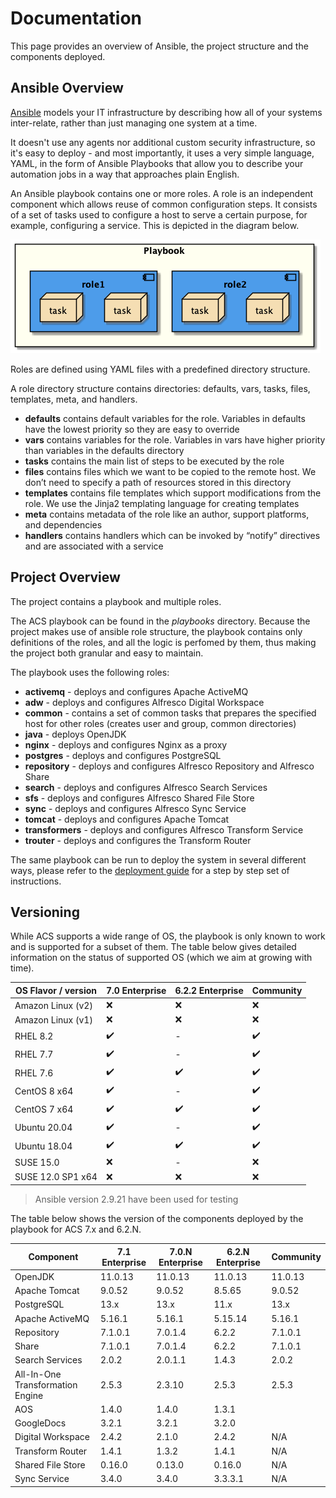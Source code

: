 # Documentation

This page provides an overview of Ansible, the project structure and the components deployed.

## Ansible Overview

[Ansible](https://www.ansible.com/overview/how-ansible-works) models your IT infrastructure by describing how all of your systems inter-relate, rather than just managing one system at a time.

It doesn't use any agents nor additional custom security infrastructure, so it's easy to deploy - and most importantly, it uses a very simple language, YAML, in the form of Ansible Playbooks that allow you to describe your automation jobs in a way that approaches plain English.

An Ansible playbook contains one or more roles. A role is an independent component which allows reuse of common configuration steps. It consists of a set of tasks used to configure a host to serve a certain purpose, for example, configuring a service. This is depicted in the diagram below.

![Playbook Ovewview](./resources/playbook-overview.png)

Roles are defined using YAML files with a predefined directory structure.

A role directory structure contains directories: defaults, vars, tasks, files, templates, meta, and handlers.

* **defaults** contains default variables for the role. Variables in defaults have the lowest priority so they are easy to override
* **vars** contains variables for the role. Variables in vars have higher priority than variables in the defaults directory
* **tasks** contains the main list of steps to be executed by the role
* **files** contains files which we want to be copied to the remote host. We don’t need to specify a path of resources stored in this directory
* **templates** contains file templates which support modifications from the role. We use the Jinja2 templating language for creating templates
* **meta** contains metadata of the role like an author, support platforms, and dependencies
* **handlers** contains handlers which can be invoked by “notify” directives and are associated with a service

## Project Overview

The project contains a playbook and multiple roles.

The ACS playbook can be found in the _playbooks_ directory. Because the project makes use of ansible role structure, the playbook contains only definitions of the roles, and all the logic is perfomed by them, thus making the project both granular and easy to maintain.

The playbook uses the following roles:

* **activemq** - deploys and configures Apache ActiveMQ
* **adw** - deploys and configures Alfresco Digital Workspace
* **common** - contains a set of common tasks that prepares the specified host for other roles (creates user and group, common directories)
* **java** - deploys OpenJDK
* **nginx** - deploys and configures Nginx as a proxy
* **postgres** - deploys and configures PostgreSQL
* **repository** - deploys and configures Alfresco Repository and Alfresco Share
* **search** - deploys and configures Alfresco Search Services
* **sfs** - deploys and configures Alfresco Shared File Store
* **sync** - deploys and configures Alfresco Sync Service
* **tomcat** - deploys and configures Apache Tomcat
* **transformers** - deploys and configures Alfresco Transform Service
* **trouter** - deploys and configures the Transform Router

The same playbook can be run to deploy the system in several different ways, please refer to the [deployment guide](./deployment-guide.md) for a step by step set of instructions.

## Versioning

While ACS supports a wide range of OS, the playbook is only known to work and is supported for a subset of them. The table below gives detailed information on the status of supported OS (which we aim at growing with time).

| OS Flavor / version | 7.0 Enterprise | 6.2.2 Enterprise | Community |
|-|-|-|-|
| Amazon Linux (v2) | :x: | :x: | :x: |
| Amazon Linux (v1) | :x: | :x: | :x: |
| RHEL 8.2 | :heavy_check_mark: | - | :heavy_check_mark: |
| RHEL 7.7 | :heavy_check_mark: | - | :heavy_check_mark: |
| RHEL 7.6 | :heavy_check_mark: | :heavy_check_mark: | :heavy_check_mark: |
| CentOS 8 x64 | :heavy_check_mark: | - | :heavy_check_mark: |
| CentOS 7 x64 | :heavy_check_mark: | :heavy_check_mark: | :heavy_check_mark: |
| Ubuntu 20.04 | :heavy_check_mark: | - | :heavy_check_mark: |
| Ubuntu 18.04 | :heavy_check_mark: | :heavy_check_mark: | :heavy_check_mark: |
| SUSE 15.0 | :x: | - | :x: |
| SUSE 12.0 SP1 x64 | :x: | :x: | :x: |

> Ansible version 2.9.21 have been used for testing

The table below shows the version of the components deployed by the playbook for ACS 7.x and 6.2.N.

| Component | 7.1 Enterprise | 7.0.N Enterprise | 6.2.N Enterprise | Community |
|-|-|-|-|-|
| OpenJDK | 11.0.13 | 11.0.13 | 11.0.13 | 11.0.13 |
| Apache Tomcat | 9.0.52 | 9.0.52 | 8.5.65 | 9.0.52 |
| PostgreSQL | 13.x | 13.x | 11.x | 13.x |
| Apache ActiveMQ | 5.16.1 | 5.16.1 | 5.15.14 | 5.16.1 |
| Repository | 7.1.0.1 | 7.0.1.4 | 6.2.2 | 7.1.0.1 |
| Share | 7.1.0.1 | 7.0.1.4 | 6.2.2 | 7.1.0.1 |
| Search Services | 2.0.2 | 2.0.1.1 | 1.4.3 | 2.0.2 |
| All-In-One Transformation Engine | 2.5.3 | 2.3.10 | 2.5.3 | 2.5.3 |
| AOS | 1.4.0 | 1.4.0 | 1.3.1 |  |
| GoogleDocs | 3.2.1 | 3.2.1 | 3.2.0 |  |
| Digital Workspace | 2.4.2 | 2.1.0 | 2.4.2 | N/A |
| Transform Router | 1.4.1 | 1.3.2 | 1.4.1 | N/A |
| Shared File Store | 0.16.0 | 0.13.0 | 0.16.0 | N/A |
| Sync Service | 3.4.0 | 3.4.0 | 3.3.3.1 | N/A |

